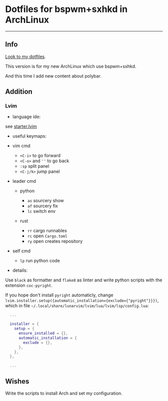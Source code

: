 # Dotfiles for bspwm+sxhkd in ArchLinux

---

## Info

[Look to my dotfiles](https://github.com/Sonder9927/.dotfiles).

This version is for my new ArchLinux which use bspwm+sxhkd.

And this time I add new content about polybar.

## Addition

### Lvim

- language ide:

see [starter.lvim](https://github.com/LunarVim/starter.lvim)

- useful keymaps:

- vim cmd
  - `<C-i>` to go forward
  - `<C-o>` and `''` to go back
  - `:sp` split panel
  - `<C-j/k>` jump panel

- leader cmd
  - python
    - `as` sourcery show
    - `af` sourcery fix
    - `lc` switch env

  - rust
    - `rr` cargo runnables
    - `rc` open `Cargo.toml`
    - `ry` open creates repository

- self cmd
  - `lp` run python code

- details:

Use `black` as formatter and `flake8` as linter and write python scripts with
the extension `coc-pyright`.

If you hope don't install `pyright` automaticly, change
`lvim.installer.setup({automatic_installation={exclude={"pyright"}}})`, which in
file `~/.local/share/lunarvim/lvim/lua/lvim/lsp/config.lua`:

```lua
  ...

  installer = {
    setup = {
      ensure_installed = {},
      automatic_installation = {
        exclude = {},
      },
    },
  },

  ...
```

## Wishes

Write the scripts to install Arch and set my configuration.

